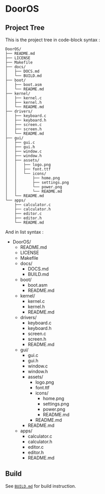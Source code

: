 # DoorOS

## Project Tree

This is the project tree in code-block syntax :  
```
DoorOS/
├── README.md
├── LICENSE
├── Makefile
├── docs/
│   ├── DOCS.md
│   └── BUILD.md
├── boot/
│   ├── boot.asm
│   └── README.md
├── kernel/
│   ├── kernel.c
│   ├── kernel.h
│   └── README.md
├── drivers/
│   ├── keyboard.c
│   ├── keyboard.h
│   ├── screen.c
│   ├── screen.h
│   └── README.md
├── gui/
│   ├── gui.c
│   ├── gui.h
│   ├── window.c
│   ├── window.h
│   ├── assets/
│   │   ├── logo.png
│   │   ├── font.ttf
│   │   └── icons/
│   │       ├── home.png
│   │       ├── settings.png
│   │       └── power.png
│   │       └── README.md
│   └── README.md
└── apps/
    ├── calculator.c
    ├── calculator.h
    ├── editor.c
    ├── editor.h
    └── README.md
```
And in list syntax :  
* DoorOS/
    * README.md
    * LICENSE
    * Makefile
    * docs/
        * DOCS.md
        * BUILD.md
    * boot/
        * boot.asm
        * README.md
    * kernel/
        * kernel.c
        * kernel.h
        * README.md
    * drivers/
        * keyboard.c
        * keyboard.h
        * screen.c
        * screen.h
        * README.md
    * gui/
        * gui.c
        * gui.h
        * window.c
        * window.h
        * assets/
            * logo.png
            * font.ttf
            * icons/
                * home.png
                * settings.png
                * power.png
                * README.md
            * README.md
        * README.md
    * apps/
        * calculator.c
        * calculator.h
        * editor.c
        * editor.h
        * README.md


## Build
See [`BUILD.md`](./docs/BUILD.md) for build instruction.

